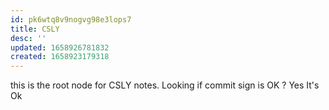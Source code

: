 ```yaml
---
id: pk6wtq8v9nogvg98e3lops7
title: CSLY
desc: ''
updated: 1658926781832
created: 1658923179318
---
```

this is the root node for CSLY notes. 
Looking if commit sign is OK ?
Yes It's Ok